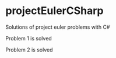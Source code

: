 # projectEulerCSharp
Solutions of project euler problems with C#

Problem 1 is solved

Problem 2 is solved
